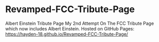 # Revamped-FCC-Tribute-Page
Albert Einstein Tribute Page 
My 2nd Attempt On The FCC Tribute Page which now includes Albert Einstein.
Hosted on GitHub Pages: https://hayden-18.github.io/Revamped-FCC-Tribute-Page/
